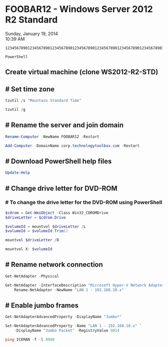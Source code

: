 # FOOBAR12 - Windows Server 2012 R2 Standard

Sunday, January 19, 2014\
10:39 AM

```Console
12345678901234567890123456789012345678901234567890123456789012345678901234567890

PowerShell
```

## Create virtual machine (clone WS2012-R2-STD)

## # Set time zone

```PowerShell
tzutil /s "Mountain Standard Time"

tzutil /g
```

## # Rename the server and join domain

```PowerShell
Rename-Computer -NewName FOOBAR12 -Restart

Add-Computer -DomainName corp.technologytoolbox.com -Restart
```

## # Download PowerShell help files

```PowerShell
Update-Help
```

## # Change drive letter for DVD-ROM

### # To change the drive letter for the DVD-ROM using PowerShell

```PowerShell
$cdrom = Get-WmiObject -Class Win32_CDROMDrive
$driveLetter = $cdrom.Drive

$volumeId = mountvol $driveLetter /L
$volumeId = $volumeId.Trim()

mountvol $driveLetter /D

mountvol X: $volumeId
```

## # Rename network connection

```PowerShell
Get-NetAdapter -Physical

Get-NetAdapter -InterfaceDescription "Microsoft Hyper-V Network Adapter" |
    Rename-NetAdapter -NewName "LAN 1 - 192.168.10.x"
```

## # Enable jumbo frames

```PowerShell
Get-NetAdapterAdvancedProperty -DisplayName "Jumbo*"

Set-NetAdapterAdvancedProperty -Name "LAN 1 - 192.168.10.x" `
    -DisplayName "Jumbo Packet" -RegistryValue 9014

ping ICEMAN -f -l 8900
```
